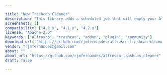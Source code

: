 ```yaml
---

title: "New Trashcan Cleaner"
description: "This library adds a scheduled job that will empty your Alfresco trashcan according to configuration. It differs from the other Trashcan Cleaner add-on ( https://github.com/rjmfernandes/alfresco-trashcan-cleaner , old location: http://addons.alfresco.com/addons/trashcan-cleaner ) because: It does not rely on the search service. This allows it to work even if the Solr repository has been optimized to not index the archive store. The scheduled job is cluster aware. As of Alfresco Platform 5.2, the Trashcan Cleaner is included in the core of the Alfresco ECM repository."
screenshots: []
compatibility: ["4.2.x", "4.1.x", "4.2.x"]
license: "Apache-2.0"
keywords: ["alfresco", "trashcan", "addon", "plugin", "community"]
download_url: "https://github.com/rjmfernandes/alfresco-trashcan-cleaner"
vendor: "rjmfernandes@gmail.com"
about: ""
about_url: "https://github.com/rjmfernandes/alfresco-trashcan-cleaner"
draft: false

---
```

